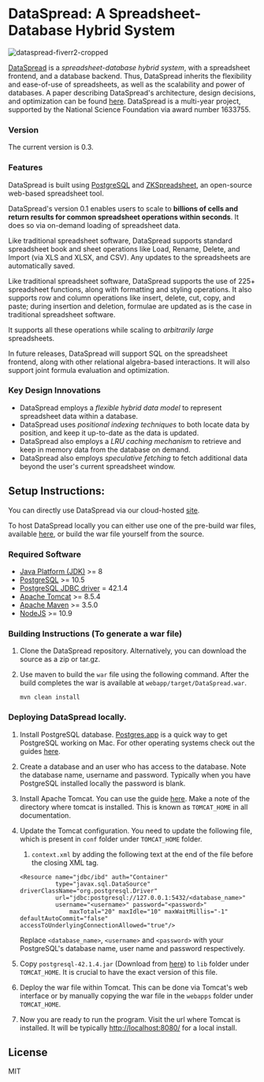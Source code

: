 # DataSpread: A Spreadsheet-Database Hybrid System

![dataspread-fiverr2-cropped](https://cloud.githubusercontent.com/assets/1056605/21773459/cec3c198-d654-11e6-8d0e-5c7a867ed77b.png)


[DataSpread][dataspread-github] is a _spreadsheet-database hybrid system_, with a spreadsheet frontend, and a database backend. Thus, DataSpread inherits the flexibility and ease-of-use of spreadsheets, as well as the scalability and power of databases. A paper describing DataSpread's architecture, design decisions, and optimization can be found [here][dataspread-site]. DataSpread is a multi-year project, supported by the National Science Foundation via award number 1633755.

### Version
The current version is 0.3.

### Features
DataSpread is built using [PostgreSQL][postgressite] and [ZKSpreadsheet][zksite], an open-source web-based spreadsheet tool.

DataSpread's version 0.1 enables users to scale to **billions of cells and return results for common spreadsheet operations within seconds**. It does so via on-demand loading of spreadsheet data.


Like traditional spreadsheet software, DataSpread supports standard spreadsheet book and sheet operations like Load, Rename, Delete, and Import (via XLS and XLSX, and CSV). Any updates to the spreadsheets are automatically saved.

Like traditional spreadsheet software, DataSpread supports the use of 225+ spreadsheet functions, along with formatting and styling operations. It also supports row and column operations like insert, delete, cut, copy, and paste; during insertion and deletion, formulae are updated as is the case in traditional spreadsheet software. 

It supports all these operations while scaling to *arbitrarily large* spreadsheets.

In future releases, DataSpread will support SQL on the spreadsheet frontend, along with other relational algebra-based interactions. It will also support joint formula evaluation and optimization. 

### Key Design Innovations

* DataSpread employs a _flexible hybrid data model_ to represent spreadsheet data within a database. 
* DataSpread uses _positional indexing techniques_ to both locate data by position, and keep it up-to-date as the data is updated. 
* DataSpread also employs a _LRU caching mechanism_ to retrieve and keep in memory data from the database on demand. 
* DataSpread also employs _speculative fetching_ to fetch additional data beyond the user's current spreadsheet window. 



## Setup Instructions:

You can directly use DataSpread via our cloud-hosted [site][siteinfo].

To host DataSpread locally you can either use one of the pre-build war files, available [here][warlink], or build the war file yourself from the source.

### Required Software

* [Java Platform (JDK)][java] >= 8
* [PostgreSQL][posrgres] >= 10.5
* [PostgreSQL JDBC driver][jdbc] = 42.1.4
* [Apache Tomcat][tomcat] >= 8.5.4
* [Apache Maven][maven] >= 3.5.0
* [NodeJS][node] >= 10.9


### Building Instructions (To generate a war file)

1. Clone the DataSpread repository. Alternatively, you can download the source as a zip or tar.gz. 

2. Use maven to build the `war` file using the following command.  After the build completes the war is available at `webapp/target/DataSpread.war`. 

	```
	mvn clean install
	```

### Deploying DataSpread locally. 

1. Install PostgreSQL database. [Postgres.app][Postgres.app] is a quick way to get PostgreSQL working on Mac. For other operating systems check out the guides [here][postgre_install].  

2. Create a database and an user who has access to the database.  Note the database name, username and password. Typically when you have PostgreSQL installed locally the password is blank.  

3. Install Apache Tomcat. You can use the guide [here][tomcat_install]. Make a note of the directory where tomcat is installed. This is known as `TOMCAT_HOME` in all documentation. 

4. Update the Tomcat configuration. You need to update the following file, which is present in `conf` folder under `TOMCAT_HOME` folder.  

    1. `context.xml` by adding the following text at the end of the file before the closing XML tag.   

	```
	<Resource name="jdbc/ibd" auth="Container"
	          type="javax.sql.DataSource" driverClassName="org.postgresql.Driver"
	          url="jdbc:postgresql://127.0.0.1:5432/<database_name>"
	          username="<username>" password="<password>"
                  maxTotal="20" maxIdle="10" maxWaitMillis="-1" defaultAutoCommit="false" accessToUnderlyingConnectionAllowed="true"/>
	```

	Replace `<database_name>`, `<username>` and `<password>` with your PostgreSQL's database name, user name and password respectively.

5. Copy `postgresql-42.1.4.jar` (Download from [here][jdbc]) to `lib` folder under `TOMCAT_HOME`.  It is crucial to have the exact version of this file. 
 
6. Deploy the war file within Tomcat. This can be done via Tomcat's web interface or by manually copying the war file in the `webapps` folder under `TOMCAT_HOME`.

7. Now you are ready to run the program. Visit the url where Tomcat is installed. It will be typically [http://localhost:8080/][install_loc] for a local install.


License
----
MIT

[install_loc]: http://localhost:8080/
[tomcat_install]: https://www.ntu.edu.sg/home/ehchua/programming/howto/Tomcat_HowTo.html
[postgre_install]: https://wiki.postgresql.org/wiki/Detailed_installation_guides
[Postgres.app]: http://postgresapp.com
[jdbc]: http://central.maven.org/maven2/org/postgresql/postgresql/42.1.4/postgresql-42.1.4.jar
[ant]: https://ant.apache.org/bindownload.cgi
[tomcat]: http://tomcat.apache.org/download-80.cgi
[java]: http://www.oracle.com/technetwork/java/javase/downloads/index-jsp-138363.html
[posrgres]:https://www.postgresql.org/download/
[siteinfo]: http://kite.cs.illinois.edu:8080
[zksite]: https://www.zkoss.org/product/zkspreadsheet
[postgressite]: https://www.postgresql.org/
[warlink]: https://github.com/dataspread/releases/releases
[dataspread-github]: http://dataspread.github.io
[dataspread-site]: http://data-people.cs.illinois.edu/dataspread.pdf
[maven]: https://maven.apache.org/install.html
[node]: https://nodejs.org/en/download/current/

